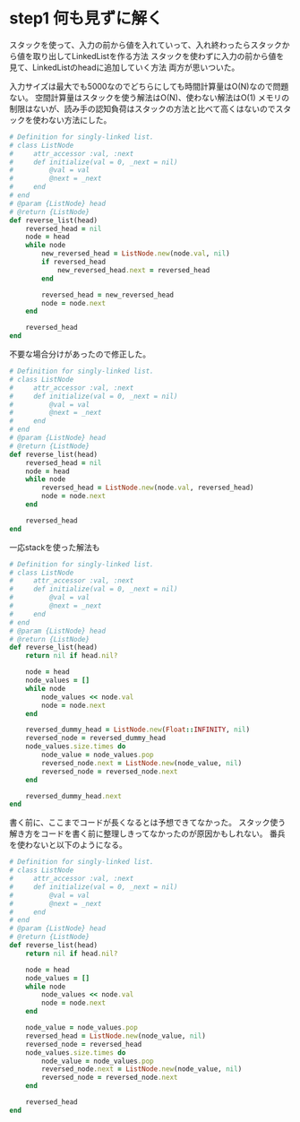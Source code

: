 # step1 何も見ずに解く
スタックを使って、入力の前から値を入れていって、入れ終わったらスタックから値を取り出してLinkedListを作る方法
スタックを使わずに入力の前から値を見て、LinkedListのheadに追加していく方法
両方が思いついた。

入力サイズは最大でも5000なのでどちらにしても時間計算量はO(N)なので問題ない。
空間計算量はスタックを使う解法はO(N)、使わない解法はO(1)
メモリの制限はないが、読み手の認知負荷はスタックの方法と比べて高くはないのでスタックを使わない方法にした。


```ruby
# Definition for singly-linked list.
# class ListNode
#     attr_accessor :val, :next
#     def initialize(val = 0, _next = nil)
#         @val = val
#         @next = _next
#     end
# end
# @param {ListNode} head
# @return {ListNode}
def reverse_list(head)
    reversed_head = nil
    node = head
    while node
        new_reversed_head = ListNode.new(node.val, nil)
        if reversed_head
            new_reversed_head.next = reversed_head
        end

        reversed_head = new_reversed_head
        node = node.next 
    end

    reversed_head
end
```

不要な場合分けがあったので修正した。

```ruby
# Definition for singly-linked list.
# class ListNode
#     attr_accessor :val, :next
#     def initialize(val = 0, _next = nil)
#         @val = val
#         @next = _next
#     end
# end
# @param {ListNode} head
# @return {ListNode}
def reverse_list(head)
    reversed_head = nil
    node = head
    while node
        reversed_head = ListNode.new(node.val, reversed_head)
        node = node.next 
    end

    reversed_head
end
```

一応stackを使った解法も

```ruby
# Definition for singly-linked list.
# class ListNode
#     attr_accessor :val, :next
#     def initialize(val = 0, _next = nil)
#         @val = val
#         @next = _next
#     end
# end
# @param {ListNode} head
# @return {ListNode}
def reverse_list(head)
    return nil if head.nil?

    node = head
    node_values = []
    while node
        node_values << node.val
        node = node.next
    end

    reversed_dummy_head = ListNode.new(Float::INFINITY, nil)
    reversed_node = reversed_dummy_head
    node_values.size.times do
        node_value = node_values.pop
        reversed_node.next = ListNode.new(node_value, nil)
        reversed_node = reversed_node.next
    end

    reversed_dummy_head.next
end
```

書く前に、ここまでコードが長くなるとは予想できてなかった。
スタック使う解き方をコードを書く前に整理しきってなかったのが原因かもしれない。
番兵を使わないと以下のようになる。

```ruby
# Definition for singly-linked list.
# class ListNode
#     attr_accessor :val, :next
#     def initialize(val = 0, _next = nil)
#         @val = val
#         @next = _next
#     end
# end
# @param {ListNode} head
# @return {ListNode}
def reverse_list(head)
    return nil if head.nil?

    node = head
    node_values = []
    while node
        node_values << node.val
        node = node.next
    end

    node_value = node_values.pop
    reversed_head = ListNode.new(node_value, nil)
    reversed_node = reversed_head
    node_values.size.times do
        node_value = node_values.pop
        reversed_node.next = ListNode.new(node_value, nil)
        reversed_node = reversed_node.next
    end

    reversed_head
end
```
